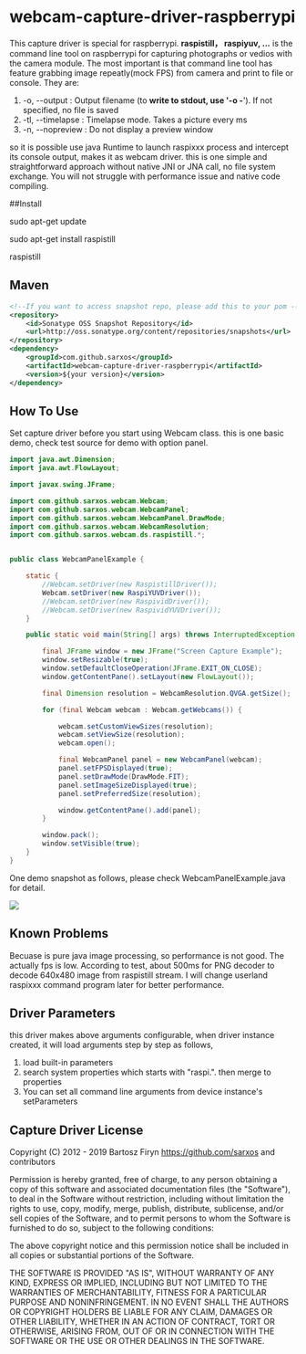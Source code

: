 # webcam-capture-driver-raspberrypi

This capture driver is special for raspberrypi. __raspistill， raspiyuv, ...__ is the command line tool on raspberrypi for capturing photographs or vedios with the camera module. The most important is that command line tool has feature grabbing image repeatly(mock FPS) from camera and print to file or console. They are:

1.  -o, --output : Output filename <filename> (to **write to stdout, use '-o -**'). If not specified, no file is saved
2.  -tl, --timelapse : Timelapse mode. Takes a picture every <t>ms
3.  -n, --nopreview : Do not display a preview window

so it is possible use java Runtime to launch raspixxx process and intercept its console output, makes it as
webcam driver. this is one simple and straightforward approach without native JNI or JNA call, no file system exchange. You will not struggle with performance issue and native code compiling. 

##Install

sudo apt-get update

sudo apt-get install raspistill

raspistill


## Maven

```xml
<!--If you want to access snapshot repo, please add this to your pom -->
<repository>
    <id>Sonatype OSS Snapshot Repository</id>
    <url>http://oss.sonatype.org/content/repositories/snapshots</url>
</repository>
<dependency>
    <groupId>com.github.sarxos</groupId>
    <artifactId>webcam-capture-driver-raspberrypi</artifactId>
    <version>${your version}</version>
</dependency>
```

## How To Use

Set capture driver before you start using Webcam class. this is one basic demo, check test source for demo with option panel.

```java
import java.awt.Dimension;
import java.awt.FlowLayout;

import javax.swing.JFrame;

import com.github.sarxos.webcam.Webcam;
import com.github.sarxos.webcam.WebcamPanel;
import com.github.sarxos.webcam.WebcamPanel.DrawMode;
import com.github.sarxos.webcam.WebcamResolution;
import com.github.sarxos.webcam.ds.raspistill.*;


public class WebcamPanelExample {

	static {
		//Webcam.setDriver(new RaspistillDriver());
		Webcam.setDriver(new RaspiYUVDriver());
		//Webcam.setDriver(new RaspividDriver());
		//Webcam.setDriver(new RaspividYUVDriver());
	}

	public static void main(String[] args) throws InterruptedException {

		final JFrame window = new JFrame("Screen Capture Example");
		window.setResizable(true);
		window.setDefaultCloseOperation(JFrame.EXIT_ON_CLOSE);
		window.getContentPane().setLayout(new FlowLayout());

		final Dimension resolution = WebcamResolution.QVGA.getSize();

		for (final Webcam webcam : Webcam.getWebcams()) {

			webcam.setCustomViewSizes(resolution);
			webcam.setViewSize(resolution);
			webcam.open();

			final WebcamPanel panel = new WebcamPanel(webcam);
			panel.setFPSDisplayed(true);
			panel.setDrawMode(DrawMode.FIT);
			panel.setImageSizeDisplayed(true);
			panel.setPreferredSize(resolution);

			window.getContentPane().add(panel);
		}

		window.pack();
		window.setVisible(true);
	}
}
```
One demo snapshot as follows, please check WebcamPanelExample.java for detail.

![](https://raw.githubusercontent.com/alexmao86/webcam-capture/master/webcam-capture-drivers/driver-raspistill/src/etc/resources/snapshot.png)

## Known Problems

Becuase is pure java image processing, so performance is not good. The actually fps is low. According to test, about 500ms for PNG decoder to decode 640x480 image from raspistill stream. I will change userland raspixxx command program later for better performance.

## Driver Parameters
this driver makes above arguments configurable, when driver instance created, it will load arguments step by step as follows,
1. load built-in parameters
2. search system properties which starts with "raspi.". then merge to properties
3. You can set all command line arguments from device instance's setParameters

## Capture Driver License

Copyright (C) 2012 - 2019 Bartosz Firyn <https://github.com/sarxos> and contributors

Permission is hereby granted, free of charge, to any person obtaining a copy of this software and associated documentation files (the "Software"), to deal in the Software without restriction, including without limitation the rights to use, copy, modify, merge, publish, distribute, sublicense, and/or sell copies of the Software, and to permit persons to whom the Software is furnished to do so, subject to the following conditions:

The above copyright notice and this permission notice shall be included in all copies or substantial portions of the Software.

THE SOFTWARE IS PROVIDED "AS IS", WITHOUT WARRANTY OF ANY KIND, EXPRESS OR IMPLIED, INCLUDING BUT NOT LIMITED TO THE WARRANTIES OF MERCHANTABILITY, FITNESS FOR A PARTICULAR PURPOSE AND NONINFRINGEMENT. IN NO EVENT SHALL THE AUTHORS OR COPYRIGHT HOLDERS BE LIABLE FOR ANY CLAIM, DAMAGES OR OTHER LIABILITY, WHETHER IN AN ACTION OF CONTRACT, TORT OR OTHERWISE, ARISING FROM, OUT OF OR IN CONNECTION WITH THE SOFTWARE OR THE USE OR OTHER DEALINGS IN THE SOFTWARE.

